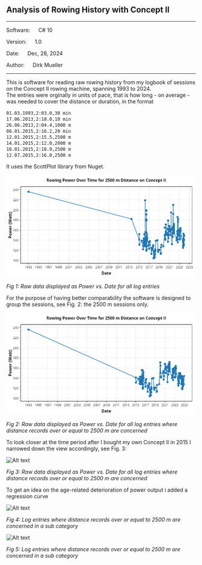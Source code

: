 ## Analysis of Rowing History with Concept II
**********************************************
Software:	&emsp;	C# 10

Version: &emsp;   	1.0

Date: 	&emsp;		Dec, 28, 2024

Author:	&emsp;		Dirk Mueller
**********************************************
This is software for reading raw rowing history from my logbook of sessions on the Concept II rowing machine, spanning 1993 to 2024.  
The entries were orginally in units of pace, that is how long - on average - was needed to cover the distance or duration, in the format

    01.03.1993,2:03.0,30 min
    17.06.2013,2:18.0,10 min
    26.06.2013,2:04.4,1000 m
    08.01.2015,2:16.2,20 min
    12.01.2015,2:15.5,2500 m
    14.01.2015,2:12.0,2000 m
    18.01.2015,2:18.9,2500 m
    12.07.2015,2:16.0,2500 m

It uses the ScottPlot library from Nuget.

![Alt text](/RowingHistory/Images/power.png)

*Fig 1: Raw data displayed as Power vs. Date for all log entries*

For the purpose of having better comparability the software is designed to group the sessions, see Fig. 2: 
the 2500 m sessions only.

![Alt text](/RowingHistory/Images/power_no_less_than_2500m.png)

*Fig 2: Raw data displayed as Power vs. Date for all log entries where distance records over or equal to 2500 m are concerned*

To look closer at the time period after I bought my own Concept II in 2015 I narrowed down the view accordingly, see Fig. 3:  

![Alt text](/RowingHistory/Images/input_no_less_than_2500m_wo_1993.png)

*Fig 3: Raw data displayed as Power vs. Date for all log entries where distance records over or equal to 2500 m are concerned*

To get an idea on the age-related deterioration of power output i added a regression curve

![Alt text](/RowingHistory/Images/input_no_less_than_2500m_regression_early.png)

*Fig 4: Log entries where distance records over or equal to 2500 m are concerned in a sub category*

![Alt text](/RowingHistory/Images/input_no_less_than_2500m_regression_late.png)

*Fig 5: Log entries where distance records over or equal to 2500 m are concerned in a sub category*
